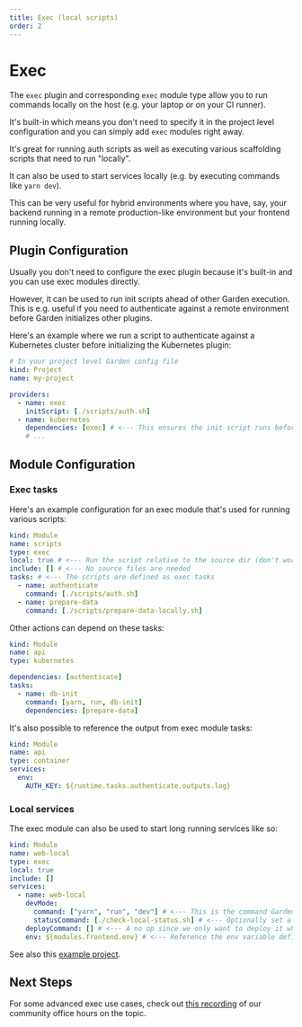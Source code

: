 ```yaml
---
title: Exec (local scripts)
order: 2
---
```


# Exec

The `exec` plugin and corresponding `exec` module type allow you to run commands locally on the host (e.g. your laptop or on your CI runner).

It's built-in which means you don't need to specify it in the project level configuration and you can simply add `exec` modules right away.

It's great for running auth scripts as well as executing various scaffolding scripts that need to run "locally".

It can also be used to start services locally (e.g. by executing commands like `yarn dev`). 

This can be very useful for hybrid environments where you have, say, your backend running in a remote production-like environment but your frontend running locally. 

## Plugin Configuration

Usually you don't need to configure the exec plugin because it's built-in and you can use exec modules directly. 

However, it can be used to run init scripts ahead of other Garden execution. This is e.g. useful if you need to authenticate against a remote environment before Garden initializes other plugins. 

Here's an example where we run a script to authenticate against a Kubernetes cluster before initializing the Kubernetes plugin:

```yaml
# In your project level Garden config file
kind: Project
name: my-project

providers:
  - name: exec
    initScript: [./scripts/auth.sh]
  - name: kubernetes
    dependencies: [exec] # <--- This ensures the init script runs before the K8s plugin is initialized.
    # ...
```

## Module Configuration

### Exec tasks

Here's an example configuration for an exec module that's used for running various scripts:

```yaml
kind: Module
name: scripts
type: exec
local: true # <--- Run the script relative to the source dir (don't worry about this)
include: [] # <--- No source files are needed
tasks: # <--- The scripts are defined as exec tasks
  - name: authenticate
    command: [./scripts/auth.sh]
  - name: prepare-data
    command: [./scripts/prepare-data-locally.sh]
```

Other actions can depend on these tasks:

```yaml
kind: Module
name: api
type: kubernetes

dependencies: [authenticate]
tasks:
  - name: db-init
    command: [yarn, run, db-init]
    dependencies: [prepare-data]
```

It's also possible to reference the output from exec module tasks:

```yaml
kind: Module
name: api
type: container
services:
  env:
    AUTH_KEY: ${runtime.tasks.authenticate.outputs.log}
```

### Local services

The exec module can also be used to start long running services like so:

```yaml
kind: Module
name: web-local
type: exec 
local: true
include: []
services:
  - name: web-local
    devMode:
      command: ["yarn", "run", "dev"] # <--- This is the command Garden runs to start the process in dev mode
      statusCommand: [./check-local-status.sh] # <--- Optionally set a status command that checks whether the local service is ready
    deployCommand: [] # <--- A no op since we only want to deploy it when we're in dev mode
    env: ${modules.frontend.env} # <--- Reference the env variable defined above
```

See also this [example project](https://github.com/garden-io/garden/tree/0.12.66/examples/local-service).

## Next Steps

For some advanced exec use cases, check out [this recording](https://www.youtube.com/watch?v=npE0FWJwcno) of our community office hours on the topic.
